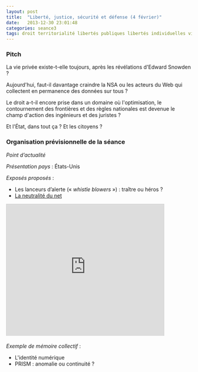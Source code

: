 ```yaml
---
layout: post
title:  "Liberté, justice, sécurité et défense (4 février)"
date:   2013-12-30 23:01:48
categories: seance3
tags: droit territorialité libertés publiques libertés individuelles vie privée CNIL cybercriminalité surveillance SCADA ANSSI DCRI DGSE cybersécurité lutte anti-terroriste souveraineté cyberdéfense Patriot Act Echelon NSA GCHQ PRISM virus malware spyware DPI Stuxnet intelligence économique Wikileaks Anonymous systèmes centralisés et distribués cryptographie logiciels libres et ouverts
---
```


### Pitch

La vie privée existe-t-elle toujours, après les révélations d'Edward
Snowden ?

Aujourd'hui, faut-il davantage craindre la NSA ou les acteurs du Web qui
collectent en permanence des données sur tous ?

Le droit a-t-il encore prise dans un domaine où l'optimisation, le
contournement des frontières et des règles nationales est devenue le
champ d'action des ingénieurs et des juristes ?

Et l'État, dans tout ça ? Et les citoyens ?

### Organisation prévisionnelle de la séance

_Point d’actualité_

_Présentation pays_ : États-Unis

_Exposés proposés_ :

- Les lanceurs d’alerte («&nbsp;*whistle blowers*&nbsp;») : traître ou héros ?
- [La neutralité du net](https://fr.slideshare.net/MaximeALAYEDDINE/la-neutralit-du-net-30775841 "La neutralité du net - Etat et révolution numérique - Sciences Po Master Affaires publiques 2014")

<iframe src="http://www.slideshare.net/slideshow/embed_code/30775841" width="427" height="356" frameborder="0" marginwidth="0" marginheight="0" scrolling="no" style="border:1px solid #CCC; border-width:1px 1px 0; margin-bottom:5px; max-width: 100%;" allowfullscreen> </iframe>

_Exemple de mémoire collectif_ :

- L'identité numérique
- PRISM : anomalie ou continuité ?


[schwartz]: http://scholarship.law.berkeley.edu/cgi/viewcontent.cgi?article=2162&context=facpubs
[berger]: http://papers.ssrn.com/sol3/papers.cfm?abstract_id=1693029
[turow]: http://ssrn.com/abstract=1478214
[pauley]: http://legaltimes.typepad.com/files/nsa-sdny-opinion.pdf
[leon]: https://ecf.dcd.uscourts.gov/cgi-bin/show_public_doc?2013cv0851-48
[circle]: http://www.amazon.fr/The-Circle-Dave-Eggers/dp/0385351399
[arcep]: http://www.arcep.fr/index.php?id=8652
[raudiere]: www.assemblee-nationale.fr/13/pdf/rap-info/i3336.pdf
